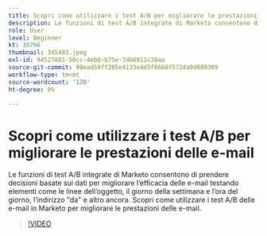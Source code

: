 ```yaml
---
title: Scopri come utilizzare i test A/B per migliorare le prestazioni delle e-mail
description: Le funzioni di test A/B integrate di Marketo consentono di prendere decisioni basate sui dati per migliorare l’efficacia delle e-mail testando elementi come le linee dell’oggetto, il giorno della settimana e l’ora del giorno, l’indirizzo "da" e altro ancora. Scopri come utilizzare i test A/B delle e-mail in Marketo per migliorare le prestazioni delle e-mail.
role: User
level: Beginner
kt: 10766
thumbnail: 345483.jpeg
exl-id: 94527801-50cc-4eb0-b75e-7db6911c38aa
source-git-commit: 98ead59ff285e4133e4d5f0668f5724a9d680309
workflow-type: tm+mt
source-wordcount: '120'
ht-degree: 0%

---
```


# Scopri come utilizzare i test A/B per migliorare le prestazioni delle e-mail

Le funzioni di test A/B integrate di Marketo consentono di prendere decisioni basate sui dati per migliorare l’efficacia delle e-mail testando elementi come le linee dell’oggetto, il giorno della settimana e l’ora del giorno, l’indirizzo &quot;da&quot; e altro ancora. Scopri come utilizzare i test A/B delle e-mail in Marketo per migliorare le prestazioni delle e-mail.

>[!VIDEO](https://video.tv.adobe.com/v/345483/?quality=12&learn=on)

